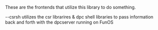 These are the frontends that utilize this library to do something.

--csrsh utilizes the csr librarires & dpc shell libraries to pass information back and forth with the dpcserver running on FunOS
